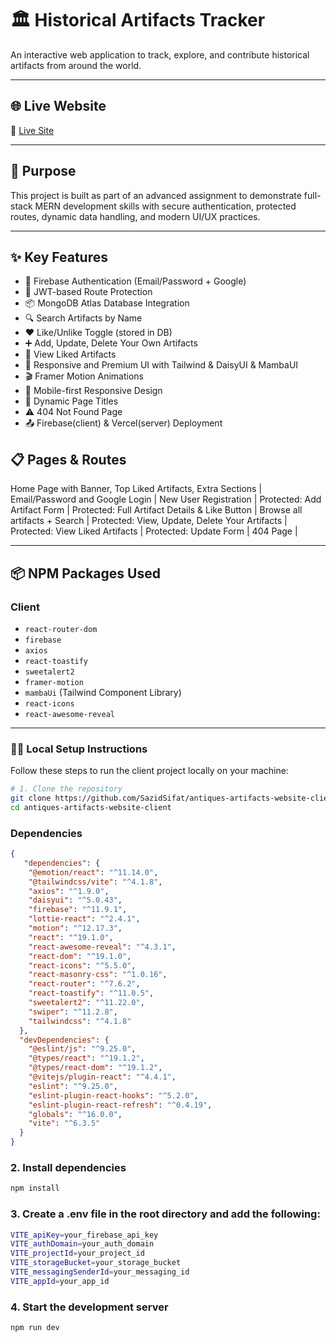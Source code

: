 # 🏛️ Historical Artifacts Tracker

An interactive web application to track, explore, and contribute historical artifacts from around the world.

---

## 🌐 Live Website
🔗 [Live Site](https://historical-artifacts-5b376.web.app/)  

---

## 🧠 Purpose

This project is built as part of an advanced assignment to demonstrate full-stack MERN development skills with secure authentication, protected routes, dynamic data handling, and modern UI/UX practices.

---

## ✨ Key Features

- 🔐 Firebase Authentication (Email/Password + Google)
- 🔁 JWT-based Route Protection
- 📦 MongoDB Atlas Database Integration
- 🔍 Search Artifacts by Name
- ❤️ Like/Unlike Toggle (stored in DB)
- ➕ Add, Update, Delete Your Own Artifacts
- 📂 View Liked Artifacts
- 🎨 Responsive and Premium UI with Tailwind & DaisyUI & MambaUI
- 🎬 Framer Motion Animations
- 📱 Mobile-first Responsive Design
- 🔎 Dynamic Page Titles
- ⚠️ 404 Not Found Page
- 📤 Firebase(client) & Vercel(server) Deployment


## 📋 Pages & Routes

Home Page with Banner, Top Liked Artifacts, Extra Sections |
Email/Password and Google Login |
New User Registration |
Protected: Add Artifact Form |
Protected: Full Artifact Details & Like Button |
Browse all artifacts + Search |
Protected: View, Update, Delete Your Artifacts |
Protected: View Liked Artifacts |
Protected: Update Form |
 404 Page |

---

## 📦 NPM Packages Used

### Client
- `react-router-dom`
- `firebase`
- `axios`
- `react-toastify`
- `sweetalert2`
- `framer-motion`
- `mambaUi` (Tailwind Component Library)
- `react-icons`
- `react-awesome-reveal`

---

### 🧑‍💻 Local Setup Instructions

Follow these steps to run the client project locally on your machine:

```bash
# 1. Clone the repository
git clone https://github.com/SazidSifat/antiques-artifacts-website-client.git
cd antiques-artifacts-website-client
```

### Dependencies
```json
{
   "dependencies": {
    "@emotion/react": "^11.14.0",
    "@tailwindcss/vite": "^4.1.8",
    "axios": "^1.9.0",
    "daisyui": "^5.0.43",
    "firebase": "^11.9.1",
    "lottie-react": "^2.4.1",
    "motion": "^12.17.3",
    "react": "^19.1.0",
    "react-awesome-reveal": "^4.3.1",
    "react-dom": "^19.1.0",
    "react-icons": "^5.5.0",
    "react-masonry-css": "^1.0.16",
    "react-router": "^7.6.2",
    "react-toastify": "^11.0.5",
    "sweetalert2": "^11.22.0",
    "swiper": "^11.2.8",
    "tailwindcss": "^4.1.8"
  },
  "devDependencies": {
    "@eslint/js": "^9.25.0",
    "@types/react": "^19.1.2",
    "@types/react-dom": "^19.1.2",
    "@vitejs/plugin-react": "^4.4.1",
    "eslint": "^9.25.0",
    "eslint-plugin-react-hooks": "^5.2.0",
    "eslint-plugin-react-refresh": "^0.4.19",
    "globals": "^16.0.0",
    "vite": "^6.3.5"
  }
}
```
### 2. Install dependencies
```bash
npm install
```
### 3. Create a .env file in the root directory and add the following:
```bash
VITE_apiKey=your_firebase_api_key
VITE_authDomain=your_auth_domain
VITE_projectId=your_project_id
VITE_storageBucket=your_storage_bucket
VITE_messagingSenderId=your_messaging_id
VITE_appId=your_app_id
```

### 4. Start the development server
```bash
npm run dev
```